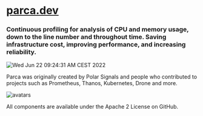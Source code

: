 # [parca.dev](https://parca.dev)

### Continuous profiling for analysis of CPU and memory usage, down to the line number and throughout time. Saving infrastructure cost, improving performance, and increasing reliability.

![Wed Jun 22 09:24:31 AM CEST 2022](https://user-images.githubusercontent.com/536449/174969125-7b370fe7-89b2-473d-99d2-f6e2d9bf41ee.png)


Parca was originally created by Polar Signals and people who contributed to projects such as Prometheus, Thanos, Kubernetes, Drone and more. 

![avatars](https://user-images.githubusercontent.com/536449/174969567-c5cd7f11-3e59-49dd-b512-62cbb1face95.png)

All components are available under the Apache 2 License on GitHub.
